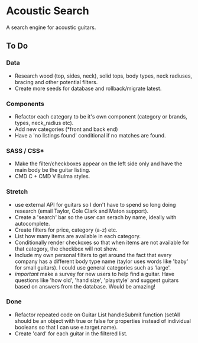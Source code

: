 # Acoustic Search

A search engine for acoustic guitars.


## To Do

### Data
- Research wood (top, sides, neck), solid tops, body types, neck radiuses, bracing and other potential filters.
- Create more seeds for database and rollback/migrate latest.

### Components
- Refactor each category to be it's own component (category or brands, types, neck_radius etc).
- Add new categories (*front and back end)
- Have a 'no listings found' conditional if no matches are found.

###  SASS / CSS*
- Make the filter/checkboxes appear on the left side only and have the main body be the guitar listing.
- CMD C + CMD V Bulma styles.

### Stretch 
- use external API for guitars so I don't have to spend so long doing research (email Taylor, Cole Clark and Maton support). 
- Create a 'search' bar so the user can serach by name, ideally with autocomplete.
-  Create filters for price, category (a-z) etc.
-  List how many items are available in each category.
-  Conditionally render checkoxes so that when items are not available for that category, the checkbox will not show.
-  Include my own personal filters to get around the fact that every company has a different body type name (taylor uses words like 'baby' for small guitars). I could use general categories such as 'large'.
-  *important* make a survey for new users to help find a guitar. Have questions like 'how old', 'hand size', 'playstyle' and suggest guitars based on answers from the database. Would be amazing!

### Done
- Refactor repeated code on Guitar List handleSubmit function (setAll should be an object with true or false for properties instead of individual booleans so that I can use e.target.name).
- Create 'card' for each guitar in the filtered list. 
